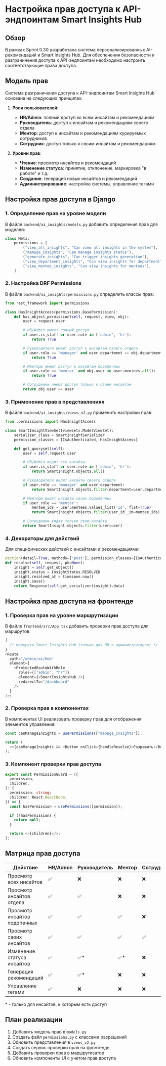 # Настройка прав доступа к API-эндпоинтам Smart Insights Hub

## Обзор

В рамках Sprint 0.30 разработана система персонализированных AI-рекомендаций и Smart Insights Hub. Для обеспечения безопасности и разграничения доступа к API-эндпоинтам необходимо настроить соответствующие права доступа.

## Модель прав

Система разграничения доступа к API-эндпоинтам Smart Insights Hub основана на следующих принципах:

1. **Роли пользователей**:

   - **HR/Admin**: полный доступ ко всем инсайтам и рекомендациям
   - **Руководитель**: доступ к инсайтам и рекомендациям своего отдела
   - **Ментор**: доступ к инсайтам и рекомендациям курируемых сотрудников
   - **Сотрудник**: доступ только к своим инсайтам и рекомендациям

2. **Уровни прав**:
   - **Чтение**: просмотр инсайтов и рекомендаций
   - **Изменение статуса**: принятие, отклонение, маркировка "в работе" и т.д.
   - **Создание**: генерация новых инсайтов и рекомендаций
   - **Администрирование**: настройка системы, управление тегами

## Настройка прав доступа в Django

### 1. Определение прав на уровне модели

В файле `backend/ai_insights/models.py` добавить определения прав для моделей:

```python
class Meta:
    permissions = [
        ("view_all_insights", "Can view all insights in the system"),
        ("manage_insights", "Can manage insights status"),
        ("generate_insights", "Can trigger insights generation"),
        ("view_department_insights", "Can view insights for department"),
        ("view_mentee_insights", "Can view insights for mentees"),
    ]
```

### 2. Настройка DRF Permissions

В файле `backend/ai_insights/permissions.py` определить классы прав:

```python
from rest_framework import permissions

class HasInsightAccess(permissions.BasePermission):
    def has_object_permission(self, request, view, obj):
        user = request.user

        # HR/Admin имеет полный доступ
        if user.is_staff or user.role in ['admin', 'hr']:
            return True

        # Руководители имеют доступ к инсайтам своего отдела
        if user.role == 'manager' and user.department == obj.department:
            return True

        # Менторы имеют доступ к инсайтам подопечных
        if user.role == 'mentor' and obj.user in user.mentees.all():
            return True

        # Сотрудники имеют доступ только к своим инсайтам
        return obj.user == user
```

### 3. Применение прав в представлениях

В файле `backend/ai_insights/views_v2.py` применить настройки прав:

```python
from .permissions import HasInsightAccess

class SmartInsightViewSet(viewsets.ModelViewSet):
    serializer_class = SmartInsightSerializer
    permission_classes = [IsAuthenticated, HasInsightAccess]

    def get_queryset(self):
        user = self.request.user

        # HR/Admin видит все инсайты
        if user.is_staff or user.role in ['admin', 'hr']:
            return SmartInsight.objects.all()

        # Руководители видят инсайты своего отдела
        if user.role == 'manager' and user.department:
            return SmartInsight.objects.filter(department=user.department)

        # Менторы видят инсайты своих подопечных
        if user.role == 'mentor':
            mentee_ids = user.mentees.values_list('id', flat=True)
            return SmartInsight.objects.filter(user_id__in=mentee_ids)

        # Сотрудники видят только свои инсайты
        return SmartInsight.objects.filter(user=user)
```

### 4. Декораторы для действий

Для специфических действий с инсайтами и рекомендациями:

```python
@action(detail=True, methods=['post'], permission_classes=[IsAuthenticated, HasInsightManagePermission])
def resolve(self, request, pk=None):
    insight = self.get_object()
    insight.status = InsightStatus.RESOLVED
    insight.resolved_at = timezone.now()
    insight.save()
    return Response(self.get_serializer(insight).data)
```

## Настройка прав доступа на фронтенде

### 1. Проверка прав на уровне маршрутизации

В файле `frontend/src/App.tsx` добавить проверки прав доступа для маршрутов:

```typescript
{
  /* маршруты Smart Insights Hub (только для HR и администраторов) */
}
<Route
  path="/admin/ai/hub"
  element={
    <ProtectedRouteWithRole
      roles={["admin", "hr"]}
      element={<SmartInsightsHub />}
      redirectTo="/dashboard"
    />
  }
/>;
```

### 2. Проверка прав в компонентах

В компонентах UI реализовать проверку прав для отображения элементов управления:

```typescript
const canManageInsights = usePermissions(["manage_insights"]);

return (
  <>{canManageInsights && <Button onClick={handleResolve}>Разрешить</Button>}</>
);
```

### 3. Компонент проверки прав доступа

```typescript
export const PermissionGuard = ({
  permission,
  children,
}: {
  permission: string;
  children: React.ReactNode;
}) => {
  const hasPermission = usePermissions([permission]);

  if (!hasPermission) {
    return null;
  }

  return <>{children}</>;
};
```

## Матрица прав доступа

| Действие                     | HR/Admin | Руководитель | Ментор | Сотрудник |
| ---------------------------- | -------- | ------------ | ------ | --------- |
| Просмотр всех инсайтов       | ✅       | ❌           | ❌     | ❌        |
| Просмотр инсайтов отдела     | ✅       | ✅           | ❌     | ❌        |
| Просмотр инсайтов подопечных | ✅       | ✅           | ✅     | ❌        |
| Просмотр своих инсайтов      | ✅       | ✅           | ✅     | ✅        |
| Изменение статуса инсайтов   | ✅       | ✅\*         | ✅\*   | ❌        |
| Генерация рекомендаций       | ✅       | ✅\*         | ❌     | ❌        |
| Управление тегами            | ✅       | ❌           | ❌     | ❌        |

\* - только для инсайтов, к которым есть доступ

## План реализации

1. Добавить модель прав в `models.py`
2. Создать файл `permissions.py` с классами разрешений
3. Обновить представления в `views_v2.py`
4. Создать сервис проверки прав на фронтенде
5. Добавить проверки прав в маршрутизатор
6. Обновить компоненты UI с учетом прав доступа
